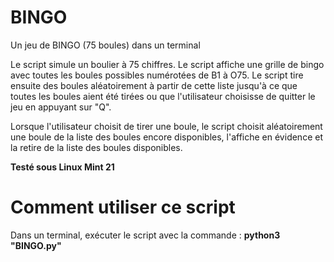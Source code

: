 # BINGO
Un jeu de BINGO (75 boules) dans un terminal

Le script simule un boulier à 75 chiffres. Le script affiche une grille de bingo avec toutes 
les boules possibles numérotées de B1 à O75. Le script tire ensuite des boules aléatoirement à partir de cette liste 
jusqu'à ce que toutes les boules aient été tirées ou que l'utilisateur choisisse de quitter le jeu en appuyant sur "Q".

Lorsque l'utilisateur choisit de tirer une boule, le script choisit aléatoirement une boule de la liste des boules encore disponibles, 
l'affiche en évidence et la retire de la liste des boules disponibles.

**Testé sous Linux Mint 21**

# Comment utiliser ce script

Dans un terminal, exécuter le script avec la commande : **python3 "BINGO.py"**

